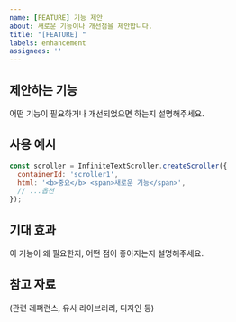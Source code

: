 ```yaml
---
name: [FEATURE] 기능 제안
about: 새로운 기능이나 개선점을 제안합니다.
title: "[FEATURE] "
labels: enhancement
assignees: ''
---
```


## 제안하는 기능
어떤 기능이 필요하거나 개선되었으면 하는지 설명해주세요.

## 사용 예시
```js
const scroller = InfiniteTextScroller.createScroller({
  containerId: 'scroller1',
  html: '<b>중요</b> <span>새로운 기능</span>',
  // ...옵션
});
```

## 기대 효과
이 기능이 왜 필요한지, 어떤 점이 좋아지는지 설명해주세요.

## 참고 자료
(관련 레퍼런스, 유사 라이브러리, 디자인 등)